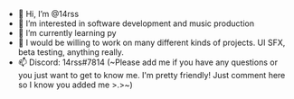 - 👋 Hi, I’m @14rss
- 👀 I’m interested in software development and music production
- 🌱 I’m currently learning py
- 💞️ I would be willing to work on many different kinds of projects. UI SFX, beta testing, anything really.
- 📫 Discord: 14rss#7814 (~Please add me if you have any questions or you just want to get to know me. I'm pretty friendly! Just comment here so I know you added me >.>~)
